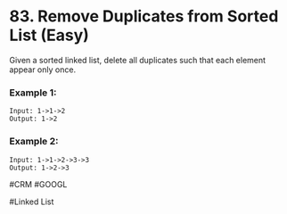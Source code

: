 # 83. Remove Duplicates from Sorted List (Easy)

Given a sorted linked list, delete all duplicates such that each element appear only once.

### Example 1:
```
Input: 1->1->2
Output: 1->2
```

### Example 2:
```
Input: 1->1->2->3->3
Output: 1->2->3
```

#CRM #GOOGL

#Linked List
